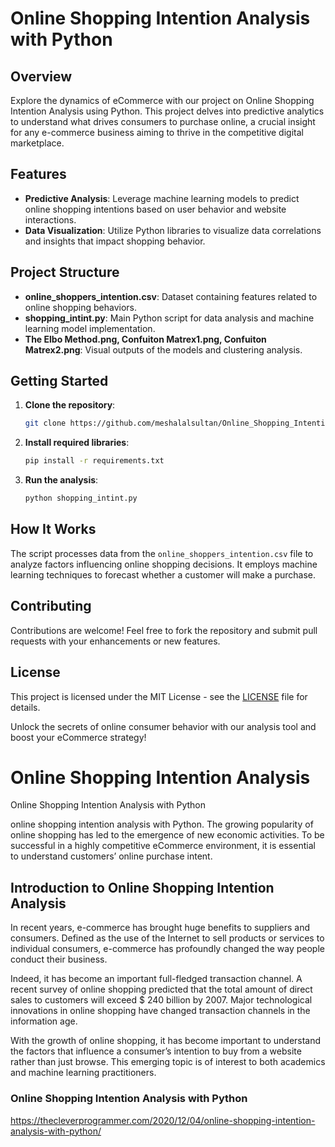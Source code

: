 # Online Shopping Intention Analysis with Python

## Overview
Explore the dynamics of eCommerce with our project on Online Shopping Intention Analysis using Python. This project delves into predictive analytics to understand what drives consumers to purchase online, a crucial insight for any e-commerce business aiming to thrive in the competitive digital marketplace.

## Features
- **Predictive Analysis**: Leverage machine learning models to predict online shopping intentions based on user behavior and website interactions.
- **Data Visualization**: Utilize Python libraries to visualize data correlations and insights that impact shopping behavior.

## Project Structure
- **online_shoppers_intention.csv**: Dataset containing features related to online shopping behaviors.
- **shopping_intint.py**: Main Python script for data analysis and machine learning model implementation.
- **The Elbo Method.png, Confuiton Matrex1.png, Confuiton Matrex2.png**: Visual outputs of the models and clustering analysis.

## Getting Started
1. **Clone the repository**:
    ```bash
    git clone https://github.com/meshalalsultan/Online_Shopping_Intention_Analysis.git
    ```
2. **Install required libraries**:
    ```bash
    pip install -r requirements.txt
    ```
3. **Run the analysis**:
    ```bash
    python shopping_intint.py
    ```

## How It Works
The script processes data from the `online_shoppers_intention.csv` file to analyze factors influencing online shopping decisions. It employs machine learning techniques to forecast whether a customer will make a purchase.

## Contributing
Contributions are welcome! Feel free to fork the repository and submit pull requests with your enhancements or new features.

## License
This project is licensed under the MIT License - see the [LICENSE](LICENSE) file for details.

Unlock the secrets of online consumer behavior with our analysis tool and boost your eCommerce strategy!


# Online Shopping Intention Analysis
Online Shopping Intention Analysis with Python


online shopping intention analysis with Python. The growing popularity of online shopping has led to the emergence of new economic activities. To be successful in a highly competitive eCommerce environment, it is essential to understand customers’ online purchase intent.

## Introduction to Online Shopping Intention Analysis
In recent years, e-commerce has brought huge benefits to suppliers and consumers. Defined as the use of the Internet to sell products or services to individual consumers, e-commerce has profoundly changed the way people conduct their business.

Indeed, it has become an important full-fledged transaction channel. A recent survey of online shopping predicted that the total amount of direct sales to customers will exceed $ 240 billion by 2007. Major technological innovations in online shopping have changed transaction channels in the information age.

With the growth of online shopping, it has become important to understand the factors that influence a consumer’s intention to buy from a website rather than just browse. This emerging topic is of interest to both academics and machine learning practitioners.

### Online Shopping Intention Analysis with Python

https://thecleverprogrammer.com/2020/12/04/online-shopping-intention-analysis-with-python/
